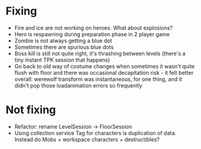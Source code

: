 # Fixing
* Fire and ice are not working on heroes. What about explosions?
* Hero is respawning during preparation phase in 2 player game
* Zombie is not always getting a blue dot
* Sometimes there are spurious blue dots 
* Boss kill is still not quite right, it's thrashing between levels (there's a tiny instant TPK session that happens)
* Go back to old way of costume changes when sometimes it wasn't quite flush with floor and there was occasional decapitation risk - it felt better overall: werewolf transform was instantaneous, for one thing, and it didn't pop those loadanimation errors so frequently

# Not fixing
* Refactor: rename LevelSession -> FloorSession
* Using collection service Tag for characters is duplication of data. Instead do Mobs + workspace characters + destructibles?
